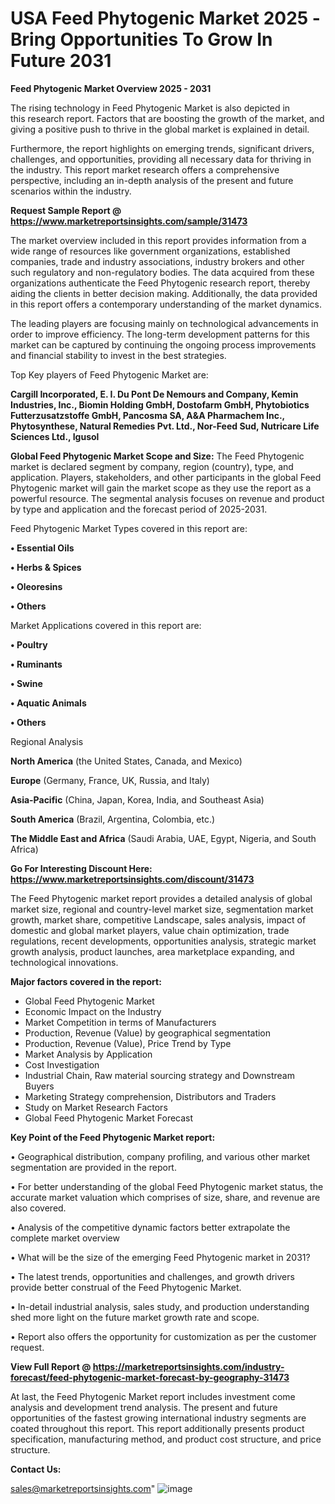  # USA Feed Phytogenic Market 2025 -Bring Opportunities To Grow In Future 2031

<Strong> Feed Phytogenic Market Overview 2025 - 2031</strong>

The rising technology in Feed Phytogenic Market is also depicted in this research report. Factors that are boosting the growth of the market, and giving a positive push to thrive in the global market is explained in detail.

Furthermore, the report highlights on emerging trends, significant drivers, challenges, and opportunities, providing all necessary data for thriving in the industry. This report market research offers a comprehensive perspective, including an in-depth analysis of the present and future scenarios within the industry.

<strong>Request Sample Report @ <a href=https://www.marketreportsinsights.com/sample/31473>https://www.marketreportsinsights.com/sample/31473</a></strong>

The market overview included in this report provides information from a wide range of resources like government organizations, established companies, trade and industry associations, industry brokers and other such regulatory and non-regulatory bodies. The data acquired from these organizations authenticate the Feed Phytogenic research report, thereby aiding the clients in better decision making. Additionally, the data provided in this report offers a contemporary understanding of the market dynamics.

The leading players are focusing mainly on technological advancements in order to improve efficiency. The long-term development patterns for this market can be captured by continuing the ongoing process improvements and financial stability to invest in the best strategies.

Top Key players of Feed Phytogenic Market are:

<strong>Cargill Incorporated, E. I. Du Pont De Nemours and Company, Kemin Industries, Inc., Biomin Holding GmbH, Dostofarm GmbH, Phytobiotics Futterzusatzstoffe GmbH, Pancosma SA, A&A Pharmachem Inc., Phytosynthese, Natural Remedies Pvt. Ltd., Nor-Feed Sud, Nutricare Life Sciences Ltd., Igusol</strong>

<strong><b>Global Feed Phytogenic Market Scope and Size:</b></strong>
The Feed Phytogenic market is declared segment by company, region (country), type, and application. Players, stakeholders, and other participants in the global Feed Phytogenic market will gain the market scope as they use the report as a powerful resource. The segmental analysis focuses on revenue and product by type and application and the forecast period of 2025-2031.

Feed Phytogenic Market Types covered in this report are:

<strong>• Essential Oils

• Herbs & Spices

• Oleoresins

• Others</strong>

Market Applications covered in this report are:

<strong>• Poultry

• Ruminants

• Swine

• Aquatic Animals

• Others</strong> 

Regional Analysis

<strong>North America</strong> (the United States, Canada, and Mexico)

<strong>Europe</strong> (Germany, France, UK, Russia, and Italy)

<strong>Asia-Pacific</strong> (China, Japan, Korea, India, and Southeast Asia)

<strong>South America</strong> (Brazil, Argentina, Colombia, etc.)

<strong>The Middle East and Africa</strong> (Saudi Arabia, UAE, Egypt, Nigeria, and South Africa)

<strong>Go For Interesting Discount Here: <a href=https://www.marketreportsinsights.com/discount/31473>https://www.marketreportsinsights.com/discount/31473</a></strong>

The Feed Phytogenic market report provides a detailed analysis of global market size, regional and country-level market size, segmentation market growth, market share, competitive Landscape, sales analysis, impact of domestic and global market players, value chain optimization, trade regulations, recent developments, opportunities analysis, strategic market growth analysis, product launches, area marketplace expanding, and technological innovations.

<strong><b>Major factors covered in the report:</b></strong>
<ul>
  <li>Global Feed Phytogenic Market </li>
  <li>Economic Impact on the Industry</li>
  <li>Market Competition in terms of Manufacturers</li>
  <li>Production, Revenue (Value) by geographical segmentation</li>
  <li>Production, Revenue (Value), Price Trend by Type</li>
  <li>Market Analysis by Application</li>
  <li>Cost Investigation</li>
  <li>Industrial Chain, Raw material sourcing strategy and Downstream Buyers</li>
  <li>Marketing Strategy comprehension, Distributors and Traders</li>
  <li>Study on Market Research Factors</li>
  <li>Global Feed Phytogenic Market Forecast</li>
</ul>

<strong><b>Key Point of the Feed Phytogenic Market report:</b></strong>

• Geographical distribution, company profiling, and various other market segmentation are provided in the report.

• For better understanding of the global Feed Phytogenic market status, the accurate market valuation which comprises of size, share, and revenue are also covered.

• Analysis of the competitive dynamic factors better extrapolate the complete market overview

• What will be the size of the emerging Feed Phytogenic market in 2031?

• The latest trends, opportunities and challenges, and growth drivers provide better construal of the Feed Phytogenic Market.

• In-detail industrial analysis, sales study, and production understanding shed more light on the future market growth rate and scope.

• Report also offers the opportunity for customization as per the customer request.

<strong><b>View Full Report @ <a href=https://marketreportsinsights.com/industry-forecast/feed-phytogenic-market-forecast-by-geography-31473>https://marketreportsinsights.com/industry-forecast/feed-phytogenic-market-forecast-by-geography-31473</a></b></strong>


At last, the Feed Phytogenic Market report includes investment come analysis and development trend analysis. The present and future opportunities of the fastest growing international industry segments are coated throughout this report. This report additionally presents product specification, manufacturing method, and product cost structure, and price structure.

<strong>Contact Us:</strong>

sales@marketreportsinsights.com"
![image](https://github.com/user-attachments/assets/197a18cd-218a-431c-9b2d-13e459ae013f)
